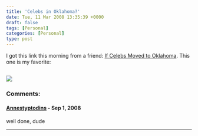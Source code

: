 ```yaml
---
title: 'Celebs in Oklahoma?'
date: Tue, 11 Mar 2008 13:35:39 +0000
draft: false
tags: [Personal]
categories: [Personal]
type: post
---
```


I got this link this morning from a friend: [If Celebs Moved to Oklahoma](http://www.wintrest.com/if-celebs-moved-to-oklahoma/). This one is my favorite:

[![](http://www.wintrest.com/wp-content/uploads/2008/03/tomcruise.jpg)](http://www.wintrest.com/if-celebs-moved-to-oklahoma/)
---
### Comments:
#### [Annestyptodins](http://yedda.com/people/5181189615966/ "peacem@ua.fm") - <time datetime="2008-09-22 11:31:51">Sep 1, 2008</time>

well done, dude
<hr />
